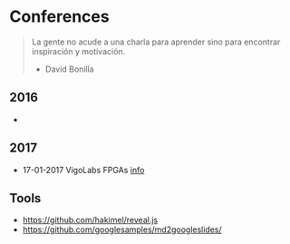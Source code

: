 Conferences
===============

> La gente no acude a una charla para aprender sino para encontrar inspiración y motivación.
> - David Bonilla

2016
----

*

2017
----

* 17-01-2017 VigoLabs FPGAs [info](20170117-VigoLabs-FPGAs.md)

Tools
-----
* https://github.com/hakimel/reveal.js
* https://github.com/googlesamples/md2googleslides/
